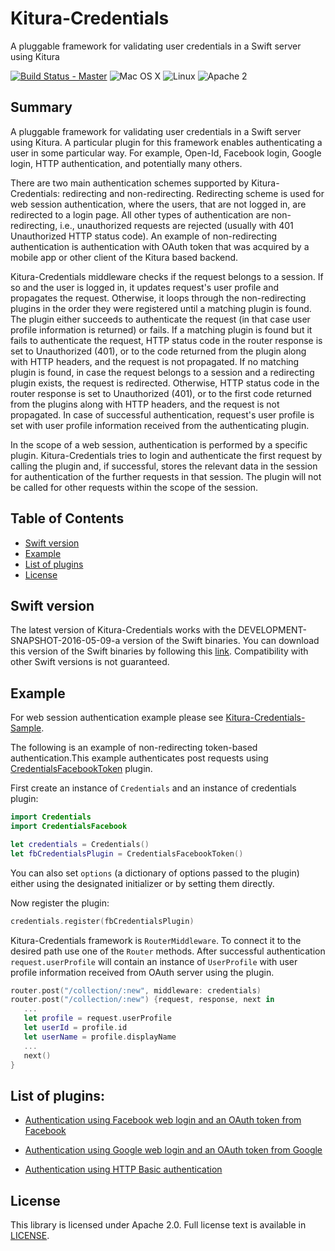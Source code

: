 # Kitura-Credentials
A pluggable framework for validating user credentials in a Swift server using Kitura

[![Build Status - Master](https://travis-ci.org/IBM-Swift/Kitura.svg?branch=master)](https://travis-ci.org/IBM-Swift/Kitura-Credentials)
![Mac OS X](https://img.shields.io/badge/os-Mac%20OS%20X-green.svg?style=flat)
![Linux](https://img.shields.io/badge/os-linux-green.svg?style=flat)
![Apache 2](https://img.shields.io/badge/license-Apache2-blue.svg?style=flat)

## Summary
A pluggable framework for validating user credentials in a Swift server using Kitura. A particular plugin for this framework enables authenticating a user in some particular way. For example, Open-Id, Facebook login, Google login, HTTP authentication, and potentially many others.

There are two main authentication schemes supported by Kitura-Credentials: redirecting and non-redirecting. Redirecting scheme is used for web session authentication, where the users, that are not logged in, are redirected to a login page. All other types of authentication are non-redirecting, i.e., unauthorized requests are rejected (usually with 401 Unauthorized HTTP status code). An example of non-redirecting authentication is authentication with OAuth token that was acquired by a mobile app or other client of the Kitura based backend.

Kitura-Credentials middleware checks if the request belongs to a session. If so and the user is logged in, it updates request's user profile and propagates the request. Otherwise, it loops through the non-redirecting plugins in the order they were registered until a matching plugin is found. The plugin either succeeds to authenticate the request (in that case user profile information is returned) or fails. If a matching plugin is found but it fails to authenticate the request, HTTP status code in the router response is set to Unauthorized (401), or to the code returned from the plugin along with HTTP headers, and the request is not propagated. If no matching plugin is found, in case the request belongs to a session and a redirecting plugin exists, the request is redirected. Otherwise, HTTP status code in the router response is set to Unauthorized (401), or to the first code returned from the plugins along with HTTP headers, and the request is not propagated. In case of successful authentication, request's user profile is set with user profile information received from the authenticating plugin.

In the scope of a web session, authentication is performed by a specific plugin. Kitura-Credentials tries to login and authenticate the first request by calling the plugin and, if successful, stores the relevant data in the session for authentication of the further requests in that session. The plugin will not be called for other requests within the scope of the session.


## Table of Contents
* [Swift version](#swift-version)
* [Example](#example)
* [List of plugins](#list-of-plugins)
* [License](#license)

## Swift version
The latest version of Kitura-Credentials works with the DEVELOPMENT-SNAPSHOT-2016-05-09-a version of the Swift binaries. You can download this version of the Swift binaries by following this [link](https://swift.org/download/). Compatibility with other Swift versions is not guaranteed.


## Example

For web session authentication example please see [Kitura-Credentials-Sample](https://github.com/IBM-Swift/Kitura-Credentials-Sample).
<br>


The following is an example of non-redirecting token-based authentication.This example authenticates post requests using [CredentialsFacebookToken](https://github.com/IBM-Swift/Kitura-CredentialsFacebook) plugin.

First create an instance of `Credentials` and an instance of credentials plugin:

```swift
import Credentials
import CredentialsFacebook

let credentials = Credentials()
let fbCredentialsPlugin = CredentialsFacebookToken()
```
You can also set `options` (a dictionary of options passed to the plugin) either using the designated initializer or by setting them directly.

Now register the plugin:
```swift
credentials.register(fbCredentialsPlugin)
```

Kitura-Credentials framework is `RouterMiddleware`. To connect it to the desired path use one of the `Router` methods. After successful authentication `request.userProfile` will contain an instance of `UserProfile` with user profile information received from OAuth server using the plugin.

```swift
router.post("/collection/:new", middleware: credentials)
router.post("/collection/:new") {request, response, next in
   ...
   let profile = request.userProfile
   let userId = profile.id
   let userName = profile.displayName
   ...
   next()
}
```

## List of plugins:

* [Authentication using Facebook web login and an OAuth token from Facebook ](https://github.com/IBM-Swift/Kitura-CredentialsFacebook)

* [Authentication using Google web login and an OAuth token from Google](https://github.com/IBM-Swift/Kitura-CredentialsGoogle)

* [Authentication using HTTP Basic authentication](https://github.com/IBM-Swift/Kitura-CredentialsHttp)

## License
This library is licensed under Apache 2.0. Full license text is available in [LICENSE](LICENSE.txt).
